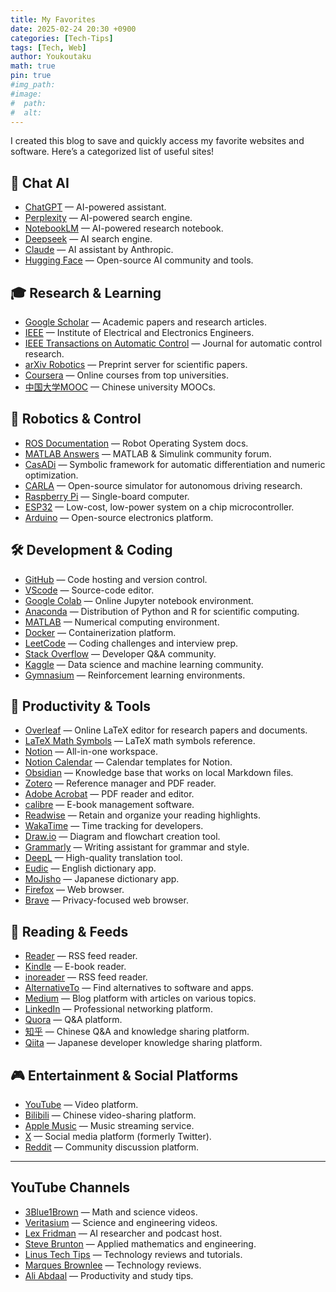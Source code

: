 ```yaml
---
title: My Favorites
date: 2025-02-24 20:30 +0900
categories: [Tech-Tips]
tags: [Tech, Web]
author: Youkoutaku
math: true
pin: true
#img_path:
#image:
#  path: 
#  alt: 
---
```


I created this blog to save and quickly access my favorite websites and software. Here’s a categorized list of useful sites!

## 🤖 Chat AI

- [ChatGPT](https://chat.openai.com) — AI-powered assistant.
- [Perplexity](https://www.perplexity.ai) — AI-powered search engine.
- [NotebookLM](https://notebooklm.google.com) — AI-powered research notebook.
- [Deepseek](https://chat.deepseek.com/) — AI search engine.
- [Claude](https://claude.ai/new) — AI assistant by Anthropic.
- [Hugging Face](https://huggingface.co) — Open-source AI community and tools.

## 🎓 Research & Learning

- [Google Scholar](https://scholar.google.com) — Academic papers and research articles.
- [IEEE](https://www.ieee.org) — Institute of Electrical and Electronics Engineers.
- [IEEE Transactions on Automatic Control](https://ieeexplore.ieee.org/xpl/RecentIssue.jsp?punumber=9) — Journal for automatic control research.
- [arXiv Robotics](https://arxiv.org/list/cs.RO/recent) — Preprint server for scientific papers.
- [Coursera](https://coursera.org) — Online courses from top universities.
- [中国大学MOOC](https://www.icourse163.org/) — Chinese university MOOCs.

## 🤖 Robotics & Control

- [ROS Documentation](https://docs.ros.org) — Robot Operating System docs.
- [MATLAB Answers](https://www.mathworks.com/matlabcentral/answers/) — MATLAB & Simulink community forum.
- [CasADi](https://web.casadi.org) — Symbolic framework for automatic differentiation and numeric optimization.
- [CARLA](https://carla.org) — Open-source simulator for autonomous driving research.
- [Raspberry Pi](https://www.raspberrypi.org) — Single-board computer.
- [ESP32](https://www.espressif.com/en/products/socs/esp32) — Low-cost, low-power system on a chip microcontroller.
- [Arduino](https://www.arduino.cc) — Open-source electronics platform.

## 🛠️ Development & Coding

- [GitHub](https://github.com) — Code hosting and version control.
- [VScode](https://code.visualstudio.com) — Source-code editor.
- [Google Colab](https://colab.research.google.com) — Online Jupyter notebook environment.
- [Anaconda](https://www.anaconda.com) — Distribution of Python and R for scientific computing.
- [MATLAB](https://www.mathworks.com/products/matlab.html) — Numerical computing environment.
- [Docker](https://www.docker.com) — Containerization platform.
- [LeetCode](https://leetcode.com) — Coding challenges and interview prep.
- [Stack Overflow](https://stackoverflow.com) — Developer Q&A community.
- [Kaggle](https://www.kaggle.com) — Data science and machine learning community.
- [Gymnasium](https://gymnasium.farama.org/) — Reinforcement learning environments.

## 🚀 Productivity & Tools

- [Overleaf](https://www.overleaf.com) — Online LaTeX editor for research papers and documents.
- [LaTeX Math Symbols](https://en.wikibooks.org/wiki/LaTeX/Mathematics#Symbols) — LaTeX math symbols reference.
- [Notion](https://notion.so) — All-in-one workspace.
- [Notion Calendar](https://www.notion.com/product/calendar) — Calendar templates for Notion.
- [Obsidian](https://obsidian.md) — Knowledge base that works on local Markdown files.
- [Zotero](https://www.zotero.org) — Reference manager and PDF reader.
- [Adobe Acrobat](https://www.adobe.com/acrobat) — PDF reader and editor.
- [calibre](https://calibre-ebook.com) — E-book management software.
- [Readwise](https://readwise.io) — Retain and organize your reading highlights.
- [WakaTime](https://wakatime.com) — Time tracking for developers.
- [Draw.io](https://app.diagrams.net) — Diagram and flowchart creation tool.
- [Grammarly](https://www.grammarly.com) — Writing assistant for grammar and style.
- [DeepL](https://www.deepl.com) — High-quality translation tool.
- [Eudic](https://www.eudic.net) — English dictionary app.
- [MoJisho](https://mojisho.com) — Japanese dictionary app.
- [Firefox](https://www.mozilla.org/firefox) — Web browser.
- [Brave](https://brave.com) — Privacy-focused web browser.

## 📰 Reading & Feeds

- [Reader](https://reader.com) — RSS feed reader.
- [Kindle](https://www.amazon.com/Kindle-eBooks) — E-book reader.
- [inoreader](https://www.inoreader.com) — RSS feed reader.
- [AlternativeTo](https://alternativeto.net) — Find alternatives to software and apps.
- [Medium](https://medium.com) — Blog platform with articles on various topics.
- [LinkedIn](https://www.linkedin.com) — Professional networking platform.
- [Quora](https://www.quora.com) — Q&A platform.
- [知乎](https://www.zhihu.com) — Chinese Q&A and knowledge sharing platform.
- [Qiita](https://qiita.com) — Japanese developer knowledge sharing platform.

## 🎮 Entertainment & Social Platforms

- [YouTube](https://www.youtube.com/) — Video platform.
- [Bilibili](https://www.bilibili.com) — Chinese video-sharing platform.
- [Apple Music](https://music.apple.com) — Music streaming service.
- [X](https://twitter.com) — Social media platform (formerly Twitter).
- [Reddit](https://www.reddit.com) — Community discussion platform.

---

## YouTube Channels
- [3Blue1Brown](https://www.youtube.com/c/3blue1brown) — Math and science videos.
- [Veritasium](https://www.youtube.com/user/1veritasium) — Science and engineering videos.
- [Lex Fridman](https://www.youtube.com/c/lexfridman) — AI researcher and podcast host.
- [Steve Brunton](https://www.youtube.com/c/Eigensteve) — Applied mathematics and engineering.
- [Linus Tech Tips](https://www.youtube.com/user/LinusTechTips) — Technology reviews and tutorials.
- [Marques Brownlee](https://www.youtube.com/user/marquesbrownlee) — Technology reviews.
- [Ali Abdaal](https://www.youtube.com/c/AliAbdaal) — Productivity and study tips.